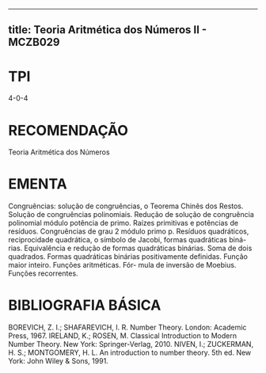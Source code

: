 
---
title: Teoria Aritmética dos Números II - MCZB029 
---

# TPI

4-0-4

# RECOMENDAÇÃO

Teoria Aritmética dos Números

# EMENTA

Congruências: solução de congruências, o Teorema Chinês dos Restos. Solução de congruências polinomiais. Redução de solução de congruência polinomial módulo potência de primo. Raízes primitivas e potências de resíduos. Congruências de grau 2 módulo primo p. Resíduos quadráticos, reciprocidade quadrática, o símbolo de Jacobi, formas quadráticas biná- rias. Equivalência e redução de formas quadráticas binárias. Soma de dois quadrados. Formas quadráticas binárias positivamente definidas. Função maior inteiro. Funções aritméticas. Fór- mula de inversão de Moebius. Funções recorrentes.

# BIBLIOGRAFIA BÁSICA

BOREVICH, Z. I.; SHAFAREVICH, I. R. Number Theory. London: Academic Press, 1967.
IRELAND, K.; ROSEN, M. Classical Introduction to Modern Number Theory. New York: Springer-Verlag, 2010.
NIVEN, I.; ZUCKERMAN, H. S.; MONTGOMERY, H. L. An introduction to number theory. 5th ed. New York: John Wiley & Sons, 1991.
        